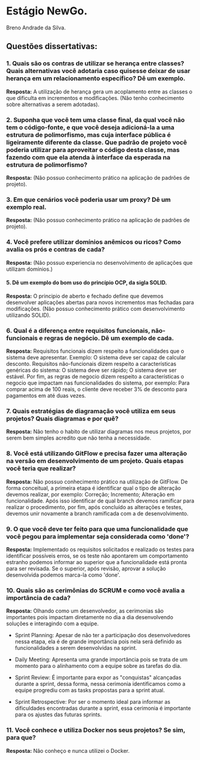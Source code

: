 # Estágio NewGo.
Breno Andrade da Silva.

## Questões dissertativas:

### 1. Quais são os contras de utilizar se herança entre classes? Quais alternativas você adotaria caso quisesse deixar de usar herança em um relacionamento específico? Dê um exemplo.

**Resposta:** A utilização de herança gera um acoplamento entre as classes o que dificulta em incrementos e modificações. (Não tenho conhecimento sobre alternativas a serem adotadas).

### 2. Suponha que você tem uma classe final, da qual você não tem o código-fonte, e que você deseja adicioná-la a uma estrutura de polimorfismo, mas cuja interface pública é ligeiramente diferente da classe. Que padrão de projeto você poderia utilizar para aproveitar o código desta classe, mas fazendo com que ela atenda à interface da esperada na estrutura de polimorfismo?

**Resposta:** (Não possuo conhecimento prático na aplicação de padrões de projeto).

### 3. Em que cenários você poderia usar um proxy? Dê um exemplo real.
	
**Resposta:** (Não possuo conhecimento prático na aplicação de padrões de projeto).

### 4. Você prefere utilizar domínios anêmicos ou ricos? Como avalia os prós e contras de cada?

**Resposta:** (Não possuo experiencia no desenvolvimento de aplicações que utilizam domínios.) 

#### 5. Dê um exemplo do bom uso do princípio OCP, da sigla SOLID.

**Resposta:** O principio de aberto e fechado define que devemos desenvolver aplicações abertas para novos incrementos mas fechadas para modificações. (Não possuo conhecimento prático com desenvolvimento utilizando SOLID).

### 6. Qual é a diferença entre requisitos funcionais, não-funcionais e regras de negócio. Dê um exemplo de cada.
**Resposta:** Requisitos funcionais dizem respeito a funcionalidades que o sistema deve apresentar. Exemplo: O sistema deve ser capaz de calcular desconto. Requisitos não-funcionais dizem respeito a características genéricas do sistema: O sistema deve ser rápido; O sistema deve ser estável. Por fim, as regras de negocio dizem respeito a características o negocio que impactam nas funcionalidades do sistema, por exemplo: Para comprar acima de 100 reais, o cliente deve receber 3% de desconto para pagamentos em até duas vezes. 

### 7. Quais estratégias de diagramação você utiliza em seus projetos? Quais diagramas e por quê?
**Resposta:** Não tenho o habito de utilizar diagramas nos meus projetos, por serem bem simples acredito que não tenha a necessidade.

### 8. Você está utilizando GitFlow e precisa fazer uma alteração na versão em desenvolvimento de um projeto. Quais etapas você teria que realizar?
**Resposta:** Não possuo conhecimento prático na utilização de GitFlow. De forma conceitual, a primeira etapa é identificar qual o tipo de alteração devemos realizar,  por exemplo: Correção; Incremento; Alteração em funcionalidade. Após isso identificar de qual branch devemos ramificar para realizar o procedimento, por fim, após concluído as alterações e testes,  devemos unir novamente a branch ramificada com a de desenvolvimento.
	
### 9. O que você deve ter feito para que uma funcionalidade que você pegou para implementar seja considerada como 'done'?
**Resposta:** Implementado os requisitos solicitados e realizado os testes para identificar possíveis erros, se os teste não apontarem um comportamento estranho podemos informar ao superior que a funcionalidade está pronta para ser revisada. Se o superior, após revisão, aprovar a solução desenvolvida podemos marca-la como 'done'.

### 10. Quais são as cerimônias do SCRUM e como você avalia a importância de cada?
**Resposta:** Olhando como um desenvolvedor, as cerimonias são importantes pois impactam diretamente no dia a dia desenvolvendo soluções e interagindo com a equipe.

* Sprint Planning: Apesar de não ter a participação dos desenvolvedores nessa etapa, ela é de grande importância pois nela será definido as funcionalidades a serem desenvolvidas na sprint.

* Daily Meeting: Apresenta uma grande importância pois se trata de um momento para o alinhamento com a equipe sobre as tarefas do dia.

* Sprint Review: É importante para expor as "conquistas" alcançadas durante a sprint, dessa forma, nessa cerimonia identificamos como a equipe progrediu com as tasks propostas para a sprint atual.

* Sprint Retrospective: Por ser o momento ideal para informar as dificuldades encontradas durante a sprint, essa cerimonia é importante para os ajustes das futuras sprints.

### 11. Você conhece e utiliza Docker nos seus projetos? Se sim, para que?
**Resposta:** Não conheço e nunca utilizei o Docker.

